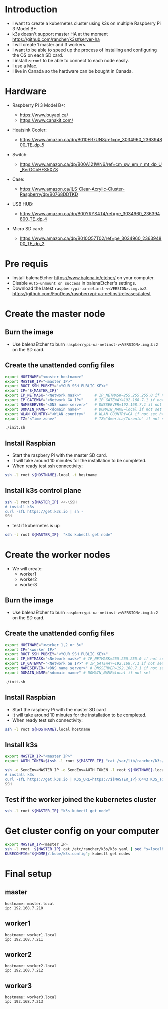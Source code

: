 # Introduction

* I want to create a kubernetes cluster using k3s on multiple Raspberry Pi 3 Model B+.
* k3s doesn't support master HA at the moment https://github.com/rancher/k3s#server-ha
* I will create 1 master and 3 workers.
* I want to be able to speed up the process of installing and configuring the OS on each SD card.
* I install `zeronf` to be able to connect to each node easily.
* I use a Mac.
* I live in Canada so the hardware can be bought in Canada.

# Hardware

* Raspberry Pi 3 Model B+:
    * https://www.buyapi.ca/
    * https://www.canakit.com/

* Heatsink Cooler:
    * https://www.amazon.ca/dp/B010ER7UN8/ref=pe_3034960_236394800_TE_dp_5

* Switch:
    * https://www.amazon.ca/dp/B00A121WN6/ref=cm_sw_em_r_mt_dp_U_KerOCbHFS5XZ8

* Case:
    * https://www.amazon.ca/ILS-Clear-Acrylic-Cluster-Raspberry/dp/B0768DDTKD

* USB HUB:
    * https://www.amazon.ca/dp/B00YRYS4T4/ref=pe_3034960_236394800_TE_dp_4

* Micro SD card:
    * https://www.amazon.ca/dp/B010Q57T02/ref=pe_3034960_236394800_TE_dp_2

# Pre requis

* Install balenaEtcher https://www.balena.io/etcher/ on your computer.
* Disable `Auto-unmount on success` in balenaEtcher's settings.
* Download the latest `raspberrypi-ua-netinst-v<VERSION>.img.bz2`: https://github.com/FooDeas/raspberrypi-ua-netinst/releases/latest

# Create the master node

## Burn the image

* Use balenaEtcher to burn `raspberrypi-ua-netinst-v<VERSION>.img.bz2` on the SD card.

## Create the unattended config files

``` sh
export HOSTNAME="<master hostname>"
export MASTER_IP="<master IP>"
export ROOT_SSH_PUBKEY="<YOUR SSH PUBLIC KEY>"
export IP="${MASTER_IP}"
export IP_NETMASK="<Network mask>"      # IP_NETMASK=255.255.255.0 if not set
export IP_GATEWAY="<Network GW IP>"     # IP_GATEWAY=192.168.7.1 if not set
export NAMESERVER="<DNS name server>"   # DNSSERVER=192.168.7.1 if not set
export DOMAIN_NAME="<domain name>"      # DOMAIN_NAME=local if not set
export WLAN_COUNTRY="<WLAN country>"    # WLAN_COUNTRY=CA if not set https://github.com/FooDeas/raspberrypi-ua-netinst/blob/devel/doc/wlan_country.txt
export TZ="<Time zone>"                 # TZ="America/Toronto" if not set https://github.com/FooDeas/raspberrypi-ua-netinst/blob/devel/doc/timezone.txt

./init.sh
```

## Install Raspbian

* Start the raspbery Pi with the master SD card.
* It will take around 10 minutes for the installation to be completed.
* When ready test ssh connectivity:
``` sh
ssh -l root ${HOSTNAME}.local -t hostname
```
## Install k3s control plane

```sh
ssh -l root ${MASTER_IP} <<-\SSH
# install k3s
curl -sfL https://get.k3s.io | sh -
SSH
```
* test if kubernetes is up
```sh
ssh -l root ${MASTER_IP}  "k3s kubectl get node"
```

# Create the worker nodes

* We will create:
    * worker1
    * worker2
    * worker3

## Burn the image

* Use balenaEtcher to burn `raspberrypi-ua-netinst-v<VERSION>.img.bz2` on the SD card.

## Create the unattended config files

``` sh
export HOSTNAME="<worker 1,2 or 3>"
export IP="<worker IP>"
export ROOT_SSH_PUBKEY="<YOUR SSH PUBLIC KEY>"
export IP_NETMASK="<Network mask>" # IP_NETMASK=255.255.255.0 if not set
export IP_GATEWAY="<Network GW IP>" # IP_GATEWAY=192.168.7.1 if not set
export NAMESERVER="<DNS name server>" # DNSSERVER=192.168.7.1 if not set
export DOMAIN_NAME="<domain name>" # DOMAIN_NAME=local if not set

./init.sh
```

## Install Raspbian

* Start the raspbery Pi with the master SD card
* It will take around 10 minutes for the installation to be completed.
* When ready test ssh connectivity:
``` sh
ssh -l root ${HOSTNAME}.local hostname
```

## Install k3s

```sh
export MASTER_IP="<master IP>"
export AUTH_TOKEN=$(ssh -l root ${MASTER_IP} "cat /var/lib/rancher/k3s/server/node-token")

ssh -o SendEnv=MASTER_IP -o SendEnv=AUTH_TOKEN -l root ${HOSTNAME}.local <<-\SSH
# install k3s
curl -sfL https://get.k3s.io | K3S_URL=https://${MASTER_IP}:6443 K3S_TOKEN=${AUTH_TOKEN} sh -
SSH
```

## Test if the worker joined the kubernetes cluster

```sh
ssh -l root ${MASTER_IP} "k3s kubectl get node"
```

# Get cluster config on your computer

```sh
export MASTER_IP=<master IP>
ssh -l root  ${MASTER_IP} cat /etc/rancher/k3s/k3s.yaml | sed "s=localhost:6443=${MASTER_IP}:6443=g" > ${HOME}/.kube/k3s.config
KUBECONFIG="${HOME}/.kube/k3s.config"; kubectl get nodes
```
# Final setup

## master

    hostname: master.local
    ip: 192.168.7.210

## worker1

    hostname: worker1.local
    ip: 192.168.7.211

## worker2

    hostname: worker2.local
    ip: 192.168.7.212

## worker3

    hostname: worker3.local
    ip: 192.168.7.213
